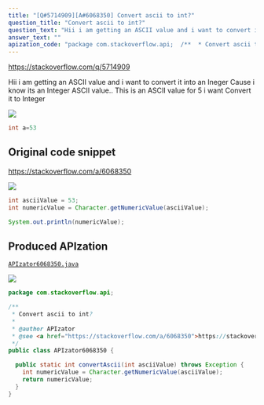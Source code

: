 ```yaml
---
title: "[Q#5714909][A#6068350] Convert ascii to int?"
question_title: "Convert ascii to int?"
question_text: "Hii i am getting an ASCII value and i want to convert it into an Ineger Cause i know its an Integer ASCII value.. This is an ASCII value for 5 i want  Convert it to Integer"
answer_text: ""
apization_code: "package com.stackoverflow.api;  /**  * Convert ascii to int?  *  * @author APIzator  * @see <a href=\"https://stackoverflow.com/a/6068350\">https://stackoverflow.com/a/6068350</a>  */ public class APIzator6068350 {    public static int convertAscii(int asciiValue) throws Exception {     int numericValue = Character.getNumericValue(asciiValue);     return numericValue;   } }"
---
```


https://stackoverflow.com/q/5714909

Hii i am getting an ASCII value and i want to convert it into an Ineger Cause i know its an Integer ASCII value..
This is an ASCII value for 5 i want  Convert it to Integer


<div class="code-logo"><img src="/stackoverflow.png" /></div>

```java
int a=53
```


## Original code snippet

https://stackoverflow.com/a/6068350



<div class="code-logo"><img src="/stackoverflow.png" /></div>

```java
int asciiValue = 53;
int numericValue = Character.getNumericValue(asciiValue);

System.out.println(numericValue);
```

## Produced APIzation

[`APIzator6068350.java`](https://github.com/pasqualesalza/apization-temp-data/raw/master/search/APIzator6068350.java)

<div class="code-logo"><img src="/apizator.png" /></div>

```java
package com.stackoverflow.api;

/**
 * Convert ascii to int?
 *
 * @author APIzator
 * @see <a href="https://stackoverflow.com/a/6068350">https://stackoverflow.com/a/6068350</a>
 */
public class APIzator6068350 {

  public static int convertAscii(int asciiValue) throws Exception {
    int numericValue = Character.getNumericValue(asciiValue);
    return numericValue;
  }
}

```